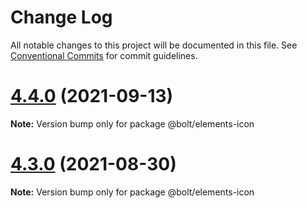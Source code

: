 # Change Log

All notable changes to this project will be documented in this file.
See [Conventional Commits](https://conventionalcommits.org) for commit guidelines.

# [4.4.0](https://github.com/bolt-design-system/bolt/tree/master/packages/elements/bolt-text-link/compare/v4.3.0...v4.4.0) (2021-09-13)

**Note:** Version bump only for package @bolt/elements-icon





# [4.3.0](https://github.com/bolt-design-system/bolt/tree/master/packages/elements/bolt-text-link/compare/v4.2.3...v4.3.0) (2021-08-30)

**Note:** Version bump only for package @bolt/elements-icon
